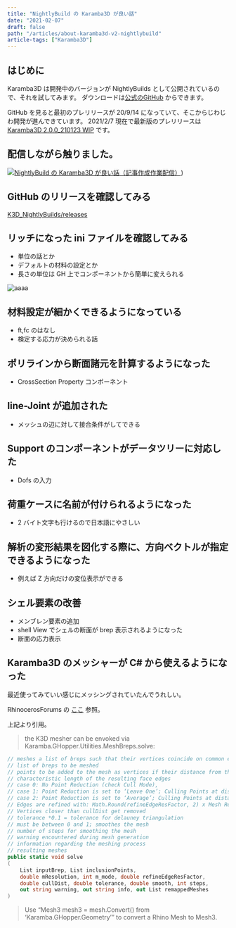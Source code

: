 ```yaml
---
title: "NightlyBuild の Karamba3D が良い話"
date: "2021-02-07"
draft: false
path: "/articles/about-karamba3d-v2-nightlybuild"
article-tags: ["Karamba3D"]
---
```


## はじめに

Karamba3D は開発中のバージョンが NightlyBuilds として公開されているので、それを試してみます。
ダウンロードは[公式のGitHub](https://github.com/karamba3d/K3D_NightlyBuilds) からできます。

GitHub を見ると最初のプレリリースが 20/9/14 になっていて、そこからじわじわ開発が進んできています。
2021/2/7 現在で最新版のプレリリースは [Karamba3D 2.0.0_210123 WIP](https://github.com/karamba3d/K3D_NightlyBuilds/releases/tag/2.0.0_210123) です。

## 配信しながら触りました。

[![NightlyBuild の Karamba3D が良い話（記事作成作業配信）](https://img.youtube.com/vi/qNkgK0RbfbQ/0.jpg)](https://www.youtube.com/watch?v=qNkgK0RbfbQ))

## GitHub のリリースを確認してみる

[K3D_NightlyBuilds/releases](https://github.com/karamba3d/K3D_NightlyBuilds/releases)

## リッチになった ini ファイルを確認してみる

- 単位の話とか
- デフォルトの材料の設定とか
- 長さの単位は GH 上でコンポーネントから簡単に変えられる

![aaaa](https://hiron.dev/article-images/about-karamba3d-v2-nightlybuild/)

## 材料設定が細かくできるようになっている

- ft,fc のはなし
- 検定する応力が決められる話

## ポリラインから断面諸元を計算するようになった

- CrossSection Property コンポーネント

## line-Joint が追加された

- メッシュの辺に対して接合条件がしてできる

## Support のコンポーネントがデータツリーに対応した

- Dofs の入力

## 荷重ケースに名前が付けられるようになった

- 2 バイト文字も行けるので日本語にやさしい

## 解析の変形結果を図化する際に、方向ベクトルが指定できるようになった

- 例えば Z 方向だけの変位表示ができる

## シェル要素の改善

- メンブレン要素の追加
- shell View でシェルの断面が brep 表示されるようになった
- 断面の応力表示

## Karamba3D のメッシャーが C# から使えるようになった

最近使ってみていい感じにメッシングされていたんでうれしい。

RhinocerosForums の [ここ](https://discourse.mcneel.com/t/using-karamba-meshing-tool-in-c/109054) 参照。

上記より引用。

> the K3D mesher can be envoked via Karamba.GHopper.Utilities.MeshBreps.solve:

```cs
// meshes a list of breps such that their vertices coincide on common edges. The minimum mesh-size is hard-coded to 5mm. This is due to tolerance checks and will be removed in future.
// list of breps to be meshed
// points to be added to the mesh as vertices if their distance from the breps is not too large
// characteristic length of the resulting face edges
// case 0: No Point Reduction (check Cull Mode),
// case 1: Point Reduction is set to ‘Leave One’; Culling Points at distance < 0.5 * Mesh Resolution
// case 2: Point Reduction is set to ‘Average’; Culling Points at distance < 0.5 * Mesh Resolution
// Edges are refined with: Math.Round(refineEdgeResFactor, 2) x Mesh Resolution
// Vertices closer than cullDist get removed
// tolerance *0.1 = tolerance for delauney triangulation
// must be between 0 and 1; smoothes the mesh
// number of steps for smoothing the mesh
// warning encountered during mesh generation
// information regarding the meshing process
// resulting meshes
public static void solve
(
    List inputBrep, List inclusionPoints,
    double mResolution, int m_mode, double refineEdgeResFactor,
    double cullDist, double tolerance, double smooth, int steps,
    out string warning, out string info, out List remappedMeshes
)
```

> Use “Mesh3 mesh3 = mesh.Convert() from ‘Karamba.GHopper.Geometry’” to convert a Rhino Mesh to Mesh3.
